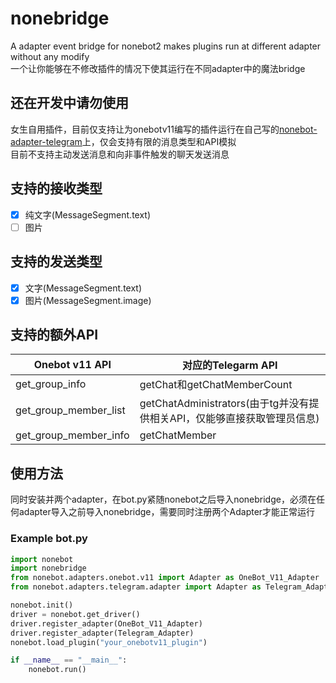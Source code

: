 # nonebridge
A adapter event bridge for nonebot2 makes plugins run at different adapter without any modify   
一个让你能够在不修改插件的情况下使其运行在不同adapter中的魔法bridge
## 还在开发中请勿使用
女生自用插件，目前仅支持让为onebotv11编写的插件运行在自己写的[nonebot-adapter-telegram](https://github.com/ColdThunder11/nonebot-adapter-telegram)上，仅会支持有限的消息类型和API模拟   
目前不支持主动发送消息和向非事件触发的聊天发送消息
## 支持的接收类型
- [x] 纯文字(MessageSegment.text)
- [ ] 图片

## 支持的发送类型
- [x] 文字(MessageSegment.text)
- [x] 图片(MessageSegment.image)

## 支持的额外API
| Onebot v11 API        | 对应的Telegarm API                                                       |
| --------------------- | ------------------------------------------------------------------------ |
| get_group_info        | getChat和getChatMemberCount                                              |
| get_group_member_list | getChatAdministrators(由于tg并没有提供相关API，仅能够直接获取管理员信息) |
| get_group_member_info | getChatMember                                                            |

## 使用方法
同时安装并两个adapter，在bot.py紧随nonebot之后导入nonebridge，必须在任何adapter导入之前导入nonebridge，需要同时注册两个Adapter才能正常运行   
### Example bot.py
```python
import nonebot
import nonebridge
from nonebot.adapters.onebot.v11 import Adapter as OneBot_V11_Adapter
from nonebot.adapters.telegram.adapter import Adapter as Telegram_Adapter

nonebot.init()
driver = nonebot.get_driver()
driver.register_adapter(OneBot_V11_Adapter)
driver.register_adapter(Telegram_Adapter)
nonebot.load_plugin("your_onebotv11_plugin")

if __name__ == "__main__":
    nonebot.run()   
```